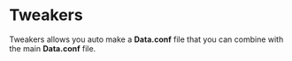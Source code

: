 # Tweakers
Tweakers allows you auto make a **Data.conf** file that you can combine with the main **Data.conf** file.